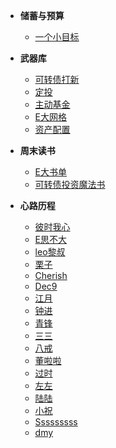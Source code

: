 * **储蓄与预算**

	* [一个小目标](savingsBudget/一个小目标.md)
    

* **武器库**
  
    * [可转债打新](investment/可转债打新.md)
	* [定投](investment/定投.md)
    * [主动基金](investment/主动基金.md)
    * [E大网格](investment/E大网格.md)
	* [资产配置](investment/资产配置.md)
	
* **周末读书**
	
	* [E大书单](booklist/ERecommended.md)
	* [可转债投资魔法书](booklist/可转债投资魔法书.md)
	
* **心路历程**
  
    * [彼时我心](experience/彼时我心.md)
	* [E思不大](experience/E思不大.md)	
	* [leo黎叔](experience/leo黎叔.md)	
    * [栗子](experience/栗子.md)
	* [Cherish](experience/Cherish.md)
    * [Dec9](experience/Dec9.md)
	* [江月](experience/江月.md)
	* [钟进](experience/钟进.md)
    * [青锋](experience/青锋.md)
	* [三三](experience/三三.md)
	* [八戒](experience/八戒.md)
	* [董啦啦](experience/董啦啦.md)
	* [过时](experience/过时.md)
    * [左左](experience/左左.md)
	* [陆陆](experience/陆陆.md)
	* [小祝](experience/小祝.md)
    * [Sssssssss](experience/Sssssssss.md)
	* [dmy](experience/dmy.md)
